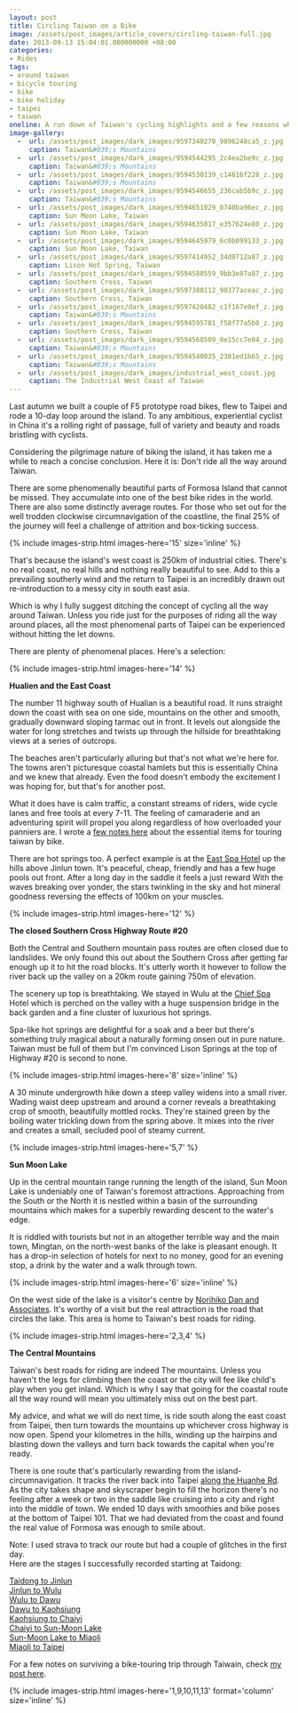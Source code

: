```yaml
---
layout: post
title: Circling Taiwan on a Bike
image: /assets/post_images/article_covers/circling-taiwan-full.jpg
date: 2013-09-13 15:04:01.000000000 +08:00
categories:
- Rides
tags:
- around taiwan
- bicycle touring
- bike
- bike holiday
- taipei
- taiwan
oneline: A run down of Taiwan's cycling highlights and a few reasons why not to circle the whole island.
image-gallery:
  -  url: /assets/post_images/dark_images/9597340270_9896248ca5_z.jpg
     caption: Taiwan&#039;s Mountains
  -  url: /assets/post_images/dark_images/9594544295_2c4ea2be9c_z.jpg
     caption: Taiwan&#039;s Mountains
  -  url: /assets/post_images/dark_images/9594530139_c14616f228_z.jpg
     caption: Taiwan&#039;s Mountains
  -  url: /assets/post_images/dark_images/9594546655_236cab5b9c_z.jpg
     caption: Taiwan&#039;s Mountains
  -  url: /assets/post_images/dark_images/9594651029_0740ba96ec_z.jpg
     caption: Sun Moon Lake, Taiwan
  -  url: /assets/post_images/dark_images/9594635017_e357624e80_z.jpg
     caption: Sun Moon Lake, Taiwan
  -  url: /assets/post_images/dark_images/9594645979_6c0b099133_z.jpg
     caption: Sun Moon Lake, Taiwan
  -  url: /assets/post_images/dark_images/9597414952_34d0712a87_z.jpg
     caption: Lison Hot Spring, Taiwan
  -  url: /assets/post_images/dark_images/9594580559_9bb3e87a87_z.jpg
     caption: Southern Cross, Taiwan
  -  url: /assets/post_images/dark_images/9597380112_90377aceac_z.jpg
     caption: Southern Cross, Taiwan
  -  url: /assets/post_images/dark_images/9597420482_c1f167e0ef_z.jpg
     caption: Taiwan&#039;s Mountains
  -  url: /assets/post_images/dark_images/9594595781_f58f77a5b0_z.jpg
     caption: Southern Cross, Taiwan
  -  url: /assets/post_images/dark_images/9594568509_0e15cc7e04_z.jpg
     caption: Taiwan&#039;s Mountains
  -  url: /assets/post_images/dark_images/9594540035_2381ed1b65_z.jpg
     caption: Taiwan&#039;s Mountains
  -  url: /assets/post_images/dark_images/industrial_west_coast.jpg
     caption: The Industrial West Coast of Taiwan
---
```

Last autumn we built a couple of F5 prototype road bikes, flew to Taipei and rode a 10-day loop around the island. To any ambitious, experiential cyclist in China it's a rolling right of passage, full of variety and beauty and roads bristling with cyclists.

Considering the pilgrimage nature of biking the island, it has taken me a while to reach a concise conclusion. Here it is: Don't ride all the way around Taiwan.

There are some phenomenally beautiful parts of Formosa Island that cannot be missed. They accumulate into one of the best bike rides in the world. There are also some distinctly average routes. For those who set out for the well trodden clockwise circumnavigation of the coastline, the final 25% of the journey will feel a challenge of attrition and box-ticking success.

{% include images-strip.html images-here='15' size='inline' %}

That's because the island's west coast is 250km of industrial cities. There's no real coast, no real hills and nothing really beautiful to see. Add to this a prevailing southerly wind and the return to Taipei is an incredibly drawn out re-introduction to a messy city in south east asia.

Which is why I fully suggest ditching the concept of cycling all the way around Taiwan. Unless you ride just for the purposes of riding all the way around places, all the most phenomenal parts of Taipei can be experienced without hitting the let downs.

There are plenty of phenomenal places. Here's a selection:

{% include images-strip.html images-here='14' %}

<strong>Hualien and the East Coast</strong>

The number 11 highway south of Hualian is a beautiful road. It runs straight down the coast with sea on one side, mountains on the other and smooth, gradually downward sloping tarmac out in front. It levels out alongside the water for long stretches and twists up through the hillside for breathtaking views at a series of outcrops. 

The beaches aren't particularly alluring but that's not what we're here for. The towns aren't picturesque coastal hamlets but this is essentially China and we knew that already. Even the food doesn't embody the excitement I was hoping for, but that's for another post.

What it does have is calm traffic, a constant streams of riders, wide cycle lanes and free tools at every 7-11. The feeling of camaraderie and an adventuring spirit will propel you along regardless of how overloaded your panniers are.  I wrote a <a href="http://triplefiveshanghai.com/touring-taiwan-the-essentials/">few notes here</a> about the essential items for touring taiwan by bike.

There are hot springs too. A perfect example is at the <a href="http://www.east-spa.com.tw/">East Spa Hotel</a> up the hills above Jinlun town. It's peaceful, cheap, friendly and has a few huge pools out front. After a long day in the saddle it feels a just reward With the waves breaking over yonder, the stars twinkling in the sky and hot mineral goodness reversing the effects of 100km on your muscles. 

{% include images-strip.html images-here='12' %}

<strong>The closed Southern Cross Highway Route #20</strong>

Both the Central and Southern mountain pass routes are often closed due to landslides. We only found this out about the Southern Cross after getting far enough up it to hit the road blocks. It's utterly worth it however to follow the river back up the valley on a 20km route gaining 750m of elevation.

The scenery up top is breathtaking. We stayed in Wulu at the <a href="http://chiefspa.hotel.com.tw/eng/">Chief Spa</a> Hotel which is perched on the valley with a huge suspension bridge in the back garden and a fine cluster of luxurious hot springs.

Spa-like hot springs are delightful for a soak and a beer but there's something truly magical about a naturally forming onsen out in pure nature. Taiwan must be full of them but I'm convinced Lison Springs at the top of Highway #20 is second to none.

{% include images-strip.html images-here='8' size='inline' %}

A 30 minute undergrowth hike down a steep valley widens into a small river. Wading waist deep upstream and around a corner reveals a breathtaking crop of smooth, beautifully mottled rocks. They're stained green by the boiling water trickling down from the spring above. It mixes into the river and creates a small, secluded pool of steamy current.

{% include images-strip.html images-here='5,7' %}

<strong>Sun Moon Lake</strong>

Up in the central mountain range running the length of the island, Sun Moon Lake is undeniably one of Taiwan's foremost attractions. Approaching from the South or the North it is nestled within a basin of the surrounding mountains which makes for a superbly rewarding descent to the water's edge.

It is riddled with tourists but not in an altogether terrible way and the main town, Mingtan, on the north-west banks of the lake is pleasant enough. It has a drop-in selection of hotels for next to no money, good for an evening stop, a drink by the water and a walk through town.

{% include images-strip.html images-here='6' size='inline' %}

On the west side of the lake is a visitor's centre by <a href="http://www.dan-n.co.jp/top.html">Norihiko Dan and Associates</a>. It's worthy of a visit but the real attraction is the road that circles the lake. This area is home to Taiwan's best roads for riding.

{% include images-strip.html images-here='2,3,4' %}

<strong>The Central Mountains</strong>

Taiwan's best roads for riding are indeed The mountains. Unless you haven't the legs for climbing then the coast or the city will fee like child's play when you get inland. Which is why I say that going for the coastal route all the way round will mean you ultimately miss out on the best part. 

My advice, and what we will do next time, is ride south along the east coast from Taipei, then turn towards the mountains up whichever cross highway is now open. Spend your kilometres in the hills, winding up the hairpins and blasting down the valleys and turn back towards the capital when you're ready.

There is one route that's particularly rewarding from the island-circumnavigation. It tracks the river back into Taipei <a href="http://www.strava.com/activities/24649200">along the Huanhe Rd</a>. As the city takes shape and skyscraper begin to fill the horizon there's no feeling after a week or two in the saddle like cruising into a city and right into the middle of town. We ended 10 days with smoothies and bike poses at the bottom of Taipei 101. That we had deviated from the coast and found the real value of Formosa was enough to smile about.

</table>Note: I used strava to track our route but had a couple of glitches in the first day.<br />
Here are the stages I successfully recorded starting at Taidong:

<a href="http://www.strava.com/activities/26566613">Taidong to Jinlun</a><br />
<a href="http://www.strava.com/activities/26566616">Jinlun to Wulu</a><br />
<a href="http://www.strava.com/activities/24227043">Wulu to Dawu</a><br />
<a href="http://www.strava.com/activities/24227023">Dawu to Kaohsiung</a><br />
<a href="http://www.strava.com/activities/24361054">Kaohsiung to Chaiyi</a><br />
<a href="http://www.strava.com/activities/24447052">Chaiyi to Sun-Moon Lake</a><br />
<a href="http://www.strava.com/activities/24554684">Sun-Moon Lake to Miaoli</a><br />
<a href="http://www.strava.com/activities/24649200">Miaoli to Taipei</a>

For a few notes on surviving a bike-touring trip through Taiwain, check <a href="http://triplefiveshanghai.com/touring-taiwan-the-essentials/">my post here</a>.<br />

{% include images-strip.html images-here='1,9,10,11,13' format='column' size='inline' %}
